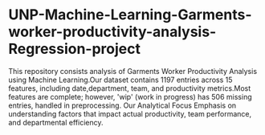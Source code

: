 # UNP-Machine-Learning-Garments-worker-productivity-analysis-Regression-project
This repository consists analysis of Garments Worker Productivity Analysis using Machine Learning.Our dataset contains 1197 entries across 15 features, including date,department, team, and productivity metrics.Most features are complete; however, 'wip' (work in progress) has 506 missing entries, handled in preprocessing. Our Analytical Focus Emphasis on understanding factors that impact actual productivity, team performance, and departmental efficiency.
